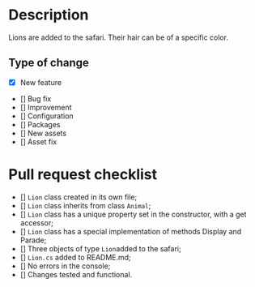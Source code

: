 # Description
Lions are added to the safari. Their hair can be of a specific color.

## Type of change
- [x] New feature
- [] Bug fix
- [] Improvement
- [] Configuration
- [] Packages
- [] New assets
- [] Asset fix

# Pull request checklist
<!--- Please check if your PR fulfills the following requirement(s): -->
- [] `Lion` class created in its own file;
- [] `Lion` class inherits from class `Animal`;
- [] `Lion` class has a unique property set in the constructor, with a get accessor;
- [] `Lion` class has a special implementation of methods Display and Parade;
- [] Three objects of type `Lion`added to the safari;
- [] `Lion.cs` added to README.md;
- [] No errors in the console;
- [] Changes tested and functional.